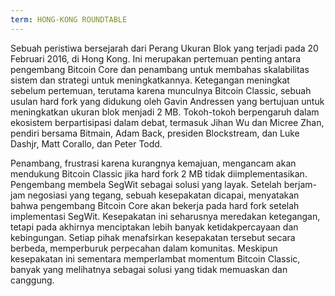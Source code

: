 ```yaml
---
term: HONG-KONG ROUNDTABLE
---
```


Sebuah peristiwa bersejarah dari Perang Ukuran Blok yang terjadi pada 20 Februari 2016, di Hong Kong. Ini merupakan pertemuan penting antara pengembang Bitcoin Core dan penambang untuk membahas skalabilitas sistem dan strategi untuk meningkatkannya. Ketegangan meningkat sebelum pertemuan, terutama karena munculnya Bitcoin Classic, sebuah usulan hard fork yang didukung oleh Gavin Andressen yang bertujuan untuk meningkatkan ukuran blok menjadi 2 MB. Tokoh-tokoh berpengaruh dalam ekosistem berpartisipasi dalam debat, termasuk Jihan Wu dan Micree Zhan, pendiri bersama Bitmain, Adam Back, presiden Blockstream, dan Luke Dashjr, Matt Corallo, dan Peter Todd.

Penambang, frustrasi karena kurangnya kemajuan, mengancam akan mendukung Bitcoin Classic jika hard fork 2 MB tidak diimplementasikan. Pengembang membela SegWit sebagai solusi yang layak. Setelah berjam-jam negosiasi yang tegang, sebuah kesepakatan dicapai, menyatakan bahwa pengembang Bitcoin Core akan bekerja pada hard fork setelah implementasi SegWit. Kesepakatan ini seharusnya meredakan ketegangan, tetapi pada akhirnya menciptakan lebih banyak ketidakpercayaan dan kebingungan. Setiap pihak menafsirkan kesepakatan tersebut secara berbeda, memperburuk perpecahan dalam komunitas. Meskipun kesepakatan ini sementara memperlambat momentum Bitcoin Classic, banyak yang melihatnya sebagai solusi yang tidak memuaskan dan canggung.